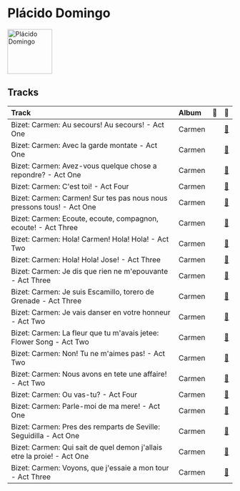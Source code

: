 
# Plácido Domingo


<img src="https://i.scdn.co/image/cd7bd083928d11461642bf32df6f5bda813785f9" alt="Plácido Domingo" width="100" />

## Tracks

| Track                                                                   | Album   | 💚   | 🔗                                                          |
|:------------------------------------------------------------------------|:--------|:----|:-----------------------------------------------------------|
| Bizet: Carmen: Au secours! Au secours! - Act One                        | Carmen  |     | [🔗](https://open.spotify.com/track/31ve9B9fWTLeJihbYINnku) |
| Bizet: Carmen: Avec la garde montate - Act One                          | Carmen  |     | [🔗](https://open.spotify.com/track/1Hs7UXHAe2rk6Ui3RZZ6D3) |
| Bizet: Carmen: Avez-vous quelque chose a repondre? - Act One            | Carmen  |     | [🔗](https://open.spotify.com/track/6hsz6M8kgIvLQUp5WLPhwC) |
| Bizet: Carmen: C'est toi! - Act Four                                    | Carmen  |     | [🔗](https://open.spotify.com/track/4HwlcefvFSUw2BqjYUDmZT) |
| Bizet: Carmen: Carmen! Sur tes pas nous nous pressons tous! - Act One   | Carmen  |     | [🔗](https://open.spotify.com/track/5mI0cSVqMFHS0nEqPeiuyA) |
| Bizet: Carmen: Ecoute, ecoute, compagnon, ecoute! - Act Three           | Carmen  |     | [🔗](https://open.spotify.com/track/7sXR2q4FuSKOAPYvmmBjh3) |
| Bizet: Carmen: Hola! Carmen! Hola! Hola! - Act Two                      | Carmen  |     | [🔗](https://open.spotify.com/track/4v4nQkmWVvHdJCOltOET4T) |
| Bizet: Carmen: Hola! Hola! Jose! - Act Three                            | Carmen  |     | [🔗](https://open.spotify.com/track/5Ry7XJspWYFgLlsBlEY7vV) |
| Bizet: Carmen: Je dis que rien ne m'epouvante - Act Three               | Carmen  |     | [🔗](https://open.spotify.com/track/1BcIKofTRaclxuYdkAZY9Z) |
| Bizet: Carmen: Je suis Escamillo, torero de Grenade - Act Three         | Carmen  |     | [🔗](https://open.spotify.com/track/2uO1v0uOgQUHJ6xVjPF54j) |
| Bizet: Carmen: Je vais danser en votre honneur - Act Two                | Carmen  |     | [🔗](https://open.spotify.com/track/3thmsFTt2TS605bbBdvlQx) |
| Bizet: Carmen: La fleur que tu m'avais jetee: Flower Song - Act Two     | Carmen  |     | [🔗](https://open.spotify.com/track/7w16XXQ1P1DxgFO99u4Y3S) |
| Bizet: Carmen: Non! Tu ne m'aimes pas! - Act Two                        | Carmen  |     | [🔗](https://open.spotify.com/track/4Mb2XoVuyQK6yAbcbUKOk0) |
| Bizet: Carmen: Nous avons en tete une affaire! - Act Two                | Carmen  |     | [🔗](https://open.spotify.com/track/24t8kTMfdmwe9Qj2wqUulV) |
| Bizet: Carmen: Ou vas-tu? - Act Four                                    | Carmen  |     | [🔗](https://open.spotify.com/track/3EYNsubAMVu77iazMgBHLN) |
| Bizet: Carmen: Parle-moi de ma mere! - Act One                          | Carmen  |     | [🔗](https://open.spotify.com/track/0s1BKGnEieOCDpGWSiR5Up) |
| Bizet: Carmen: Pres des remparts de Seville: Seguidilla - Act One       | Carmen  |     | [🔗](https://open.spotify.com/track/2mzwgEsoyQKMOZ0VBZTpFY) |
| Bizet: Carmen: Qui sait de quel demon j'allais etre la proie! - Act One | Carmen  |     | [🔗](https://open.spotify.com/track/73zxyvJlTbnderXFC2veDU) |
| Bizet: Carmen: Voyons, que j'essaie a mon tour - Act Three              | Carmen  |     | [🔗](https://open.spotify.com/track/3A2D9WCbDWGTW16Qy6cPzO) |